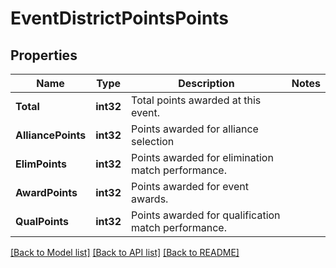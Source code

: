 # EventDistrictPointsPoints

## Properties
Name | Type | Description | Notes
------------ | ------------- | ------------- | -------------
**Total** | **int32** | Total points awarded at this event. | 
**AlliancePoints** | **int32** | Points awarded for alliance selection | 
**ElimPoints** | **int32** | Points awarded for elimination match performance. | 
**AwardPoints** | **int32** | Points awarded for event awards. | 
**QualPoints** | **int32** | Points awarded for qualification match performance. | 

[[Back to Model list]](../README.md#documentation-for-models) [[Back to API list]](../README.md#documentation-for-api-endpoints) [[Back to README]](../README.md)


